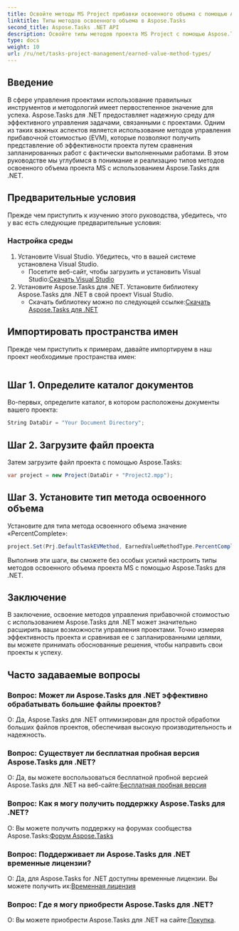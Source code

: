```yaml
---
title: Освойте методы MS Project прибавки освоенного объема с помощью Aspose.Tasks
linktitle: Типы методов освоенного объема в Aspose.Tasks
second_title: Aspose.Tasks .NET API
description: Освойте типы методов проекта MS Project с помощью Aspose.Tasks для .NET. Повышайте эффективность управления проектами без особых усилий.
type: docs
weight: 10
url: /ru/net/tasks-project-management/earned-value-method-types/
---
```

## Введение
В сфере управления проектами использование правильных инструментов и методологий имеет первостепенное значение для успеха. Aspose.Tasks для .NET предоставляет надежную среду для эффективного управления задачами, связанными с проектами. Одним из таких важных аспектов является использование методов управления прибавочной стоимостью (EVM), которые позволяют получить представление об эффективности проекта путем сравнения запланированных работ с фактически выполненными работами. В этом руководстве мы углубимся в понимание и реализацию типов методов освоенного объема проекта MS с использованием Aspose.Tasks для .NET.
## Предварительные условия
Прежде чем приступить к изучению этого руководства, убедитесь, что у вас есть следующие предварительные условия:
### Настройка среды
1. Установите Visual Studio. Убедитесь, что в вашей системе установлена Visual Studio.
   -  Посетите веб-сайт, чтобы загрузить и установить Visual Studio:[Скачать Visual Studio](https://visualstudio.microsoft.com/downloads/)
2. Установите Aspose.Tasks для .NET. Установите библиотеку Aspose.Tasks для .NET в свой проект Visual Studio.
   -  Скачать библиотеку можно по следующей ссылке:[Скачать Aspose.Tasks для .NET](https://releases.aspose.com/tasks/net/)

## Импортировать пространства имен
Прежде чем приступить к примерам, давайте импортируем в наш проект необходимые пространства имен:
```csharp

```

## Шаг 1. Определите каталог документов
Во-первых, определите каталог, в котором расположены документы вашего проекта:
```csharp
String DataDir = "Your Document Directory";
```
## Шаг 2. Загрузите файл проекта
Затем загрузите файл проекта с помощью Aspose.Tasks:
```csharp
var project = new Project(DataDir + "Project2.mpp");
```
## Шаг 3. Установите тип метода освоенного объема
Установите для типа метода освоенного объема значение «PercentComplete»:
```csharp
project.Set(Prj.DefaultTaskEVMethod, EarnedValueMethodType.PercentComplete);
```
Выполнив эти шаги, вы сможете без особых усилий настроить типы методов освоенного объема проекта MS с помощью Aspose.Tasks для .NET.

## Заключение
В заключение, освоение методов управления прибавочной стоимостью с использованием Aspose.Tasks для .NET может значительно расширить ваши возможности управления проектами. Точно измеряя эффективность проекта и сравнивая ее с запланированными целями, вы можете принимать обоснованные решения, чтобы направить свои проекты к успеху.
## Часто задаваемые вопросы
### Вопрос: Может ли Aspose.Tasks для .NET эффективно обрабатывать большие файлы проектов?
О: Да, Aspose.Tasks для .NET оптимизирован для простой обработки больших файлов проектов, обеспечивая высокую производительность и надежность.
### Вопрос: Существует ли бесплатная пробная версия Aspose.Tasks для .NET?
О: Да, вы можете воспользоваться бесплатной пробной версией Aspose.Tasks для .NET на веб-сайте:[Бесплатная пробная версия](https://releases.aspose.com/)
### Вопрос: Как я могу получить поддержку Aspose.Tasks для .NET?
 О: Вы можете получить поддержку на форумах сообщества Aspose.Tasks:[Форум Aspose.Tasks](https://forum.aspose.com/c/tasks/15)
### Вопрос: Поддерживает ли Aspose.Tasks для .NET временные лицензии?
 О: Да, для Aspose.Tasks for .NET доступны временные лицензии. Вы можете получить их:[Временная лицензия](https://purchase.aspose.com/temporary-license/)
### Вопрос: Где я могу приобрести Aspose.Tasks для .NET?
 О: Вы можете приобрести Aspose.Tasks для .NET на сайте:[Покупка](https://purchase.aspose.com/buy).